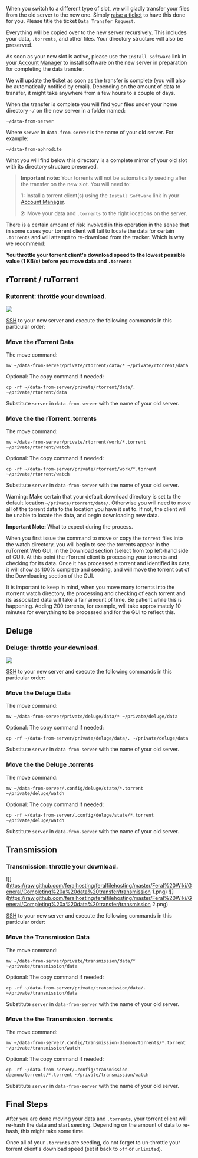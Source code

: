 
When you switch to a different type of slot, we will gladly transfer your files from the old server to the new one. Simply [raise a ticket](https://www.feralhosting.com/manager/tickets/new) to have this done for you. Please title the ticket `Data Transfer Request`.

Everything will be copied over to the new server recursively. This includes your data, `.torrents`, and other files. Your directory structure will also be preserved.

As soon as your new slot is active, please use the `Install Software` link in your [Account Manager](https://www.feralhosting.com/manager/) to install software on the new server in preparation for completing the data transfer.

We will update the ticket as soon as the transfer is complete (you will also be automatically notified by email). Depending on the amount of data to transfer, it might take anywhere from a few hours to a couple of days.

When the transfer is complete you will find your files under your home directory `~/` on the new server in a folder named:

~~~
~/data-from-server
~~~

Where `server` in `data-from-server` is the name of your old server. For example:

~~~
~/data-from-aphrodite
~~~

What you will find below this directory is a complete mirror of your old slot with its directory structure preserved.

> **Important note:** Your torrents will not be automatically seeding after the transfer on the new slot. You will need to:
> 
> **1:** Install a torrent client(s) using the `Install Software` link in your [Account Manager](https://www.feralhosting.com/manager/).
> 
> **2:** Move your data and `.torrents` to the right locations on the server.

There is a certain amount of risk involved in this operation in the sense that in some cases your torrent client will fail to locate the data for certain `.torrents` and will attempt to re-download from the tracker. Which is why we recommend:

**You throttle your torrent client's download speed to the lowest possible value (1 KB/s) before you move data and `.torrents`**

rTorrent / ruTorrent
---

### Rutorrent: throttle your download.

![](https://raw.github.com/feralhosting/feralfilehosting/master/Feral%20Wiki/General/Completing%20a%20data%20transfer/rutorrent.png)

[SSH](https://www.feralhosting.com/faq/view?question=12) to your new server and execute the following commands in this particular order:

### Move the rTorrent Data

The move command:

~~~
mv ~/data-from-server/private/rtorrent/data/* ~/private/rtorrent/data
~~~

Optional: The copy command if needed:

~~~
cp -rf ~/data-from-server/private/rtorrent/data/. ~/private/rtorrent/data
~~~

Substitute `server` in `data-from-server` with the name of your old server.

### Move the the rTorrent .torrents

The move command:

~~~
mv ~/data-from-server/private/rtorrent/work/*.torrent ~/private/rtorrent/watch
~~~

Optional: The copy command if needed:

~~~
cp -rf ~/data-from-server/private/rtorrent/work/*.torrent ~/private/rtorrent/watch
~~~

Substitute `server` in `data-from-server` with the name of your old server.

Warning: Make certain that your default download directory is set to the default location `~/private/rtorrent/data/`. Otherwise you will need to move all of the torrent data to the location you have it set to. If not, the client will be unable to locate the data, and begin downloading new data.

**Important Note:** What to expect during the process.

When you first issue the command to move or copy the `torrent` files into the watch directory, you will begin to see the torrents appear in the ruTorrent Web GUI, in the Download section (select from top left-hand side of GUI). At this point the rTorrent client is processing your torrents and checking for its data. Once it has processed a torrent and identified its data, it will show as 100% complete and seeding, and will move the torrent out of the Downloading section of the GUI. 

It is important to keep in mind, when you move many torrents into the rtorrent watch directory, the processing and checking of each torrent and its associated data will take a fair amount of time. Be patient while this is happening. Adding 200 torrents, for example, will take approximately 10 minutes for everything to be processed and for the GUI to reflect this.

Deluge
---

### Deluge: throttle your download.

![](https://raw.github.com/feralhosting/feralfilehosting/master/Feral%20Wiki/General/Completing%20a%20data%20transfer/deluge.png)

[SSH](https://www.feralhosting.com/faq/view?question=12) to your new server and execute the following commands in this particular order:

### Move the Deluge Data

The move command:

~~~
mv ~/data-from-server/private/deluge/data/* ~/private/deluge/data
~~~

Optional: The copy command if needed:

~~~
cp -rf ~/data-from-server/private/deluge/data/. ~/private/deluge/data
~~~

Substitute `server` in `data-from-server` with the name of your old server.

### Move the the Deluge .torrents

The move command:

~~~
mv ~/data-from-server/.config/deluge/state/*.torrent ~/private/deluge/watch
~~~

Optional: The copy command if needed:

~~~
cp -rf ~/data-from-server/.config/deluge/state/*.torrent ~/private/deluge/watch
~~~

Substitute `server` in `data-from-server` with the name of your old server.

Transmission
---

### Transmission: throttle your download.

![](https://raw.github.com/feralhosting/feralfilehosting/master/Feral%20Wiki/General/Completing%20a%20data%20transfer/transmission 1.png)
![](https://raw.github.com/feralhosting/feralfilehosting/master/Feral%20Wiki/General/Completing%20a%20data%20transfer/transmission 2.png)

[SSH](https://www.feralhosting.com/faq/view?question=12) to your new server and execute the following commands in this particular order:

### Move the Transmission Data

The move command:

~~~
mv ~/data-from-server/private/transmission/data/* ~/private/transmission/data
~~~

Optional: The copy command if needed:

~~~
cp -rf ~/data-from-server/private/transmission/data/. ~/private/transmission/data
~~~

Substitute `server` in `data-from-server` with the name of your old server.

### Move the the Transmission .torrents

The move command:

~~~
mv ~/data-from-server/.config/transmission-daemon/torrents/*.torrent ~/private/transmission/watch
~~~

Optional: The copy command if needed:

~~~
cp -rf ~/data-from-server/.config/transmission-daemon/torrents/*.torrent ~/private/transmission/watch
~~~

Substitute `server` in `data-from-server` with the name of your old server.

Final Steps
---

After you are done moving your data and `.torrents`, your torrent client will re-hash the data and start seeding. Depending on the amount of data to re-hash, this might take some time.

Once all of your `.torrents` are seeding, do not forget to un-throttle your torrent client's download speed (set it back to `off` or `unlimited`).



